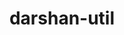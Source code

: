 ---
title: "darshan-util"
layout: cache
categories: [package, v2025.07.0]
meta: {"compilers": ["gcc@11.1.0", "gcc@11.4.0", "intel-oneapi-compilers@2025.1.0"], "num_specs": 4, "num_specs_by_stack": {"data-vis-sdk": 1, "e4s": 1, "e4s-neoverse-v2": 1, "e4s-oneapi": 1, "root": 4}, "oss": ["ubuntu20.04", "ubuntu22.04"], "platforms": ["linux"], "stacks": ["data-vis-sdk", "e4s", "e4s-neoverse-v2", "e4s-oneapi", "root"], "targets": ["neoverse_v2", "x86_64_v3"], "versions": ["3.4.7"]}
spec_details: [{"compiler": "gcc@11.4.0", "hash": "4altjooexdpvq7b3qs4wwphl6d7idum4", "os": "ubuntu22.04", "platform": "linux", "size": "-", "stacks": ["e4s", "root"], "target": "x86_64_v3", "variants": ["~apmpi", "~apxc", "build_system=autotools", "~bzip2"], "versions": ["3.4.7"]}, {"compiler": "gcc@11.4.0", "hash": "jshezp4mekr2c6muzzkfq4qxa5o2xcxk", "os": "ubuntu22.04", "platform": "linux", "size": "-", "stacks": ["e4s-neoverse-v2", "root"], "target": "neoverse_v2", "variants": ["~apmpi", "~apxc", "build_system=autotools", "~bzip2"], "versions": ["3.4.7"]}, {"compiler": "intel-oneapi-compilers@2025.1.0", "hash": "uxhb4ayo6e3kszfgylief6vsojv3bb6f", "os": "ubuntu22.04", "platform": "linux", "size": "-", "stacks": ["e4s-oneapi", "root"], "target": "x86_64_v3", "variants": ["~apmpi", "~apxc", "build_system=autotools", "~bzip2"], "versions": ["3.4.7"]}, {"compiler": "gcc@11.1.0", "hash": "ymdc3xtonq4d3gumy4bc6qlrb2o5jbze", "os": "ubuntu20.04", "platform": "linux", "size": "-", "stacks": ["data-vis-sdk", "root"], "target": "x86_64_v3", "variants": ["~apmpi", "~apxc", "build_system=autotools", "~bzip2"], "versions": ["3.4.7"]}]
---